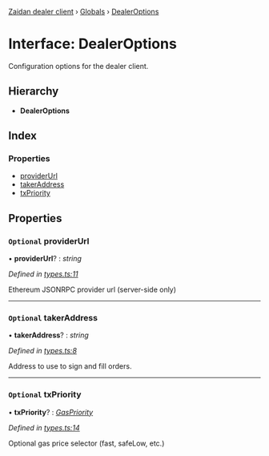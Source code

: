 [Zaidan dealer client](../README.md) › [Globals](../globals.md) › [DealerOptions](dealeroptions.md)

# Interface: DealerOptions

Configuration options for the dealer client.

## Hierarchy

* **DealerOptions**

## Index

### Properties

* [providerUrl](dealeroptions.md#optional-providerurl)
* [takerAddress](dealeroptions.md#optional-takeraddress)
* [txPriority](dealeroptions.md#optional-txpriority)

## Properties

### `Optional` providerUrl

• **providerUrl**? : *string*

*Defined in [types.ts:11](https://github.com/ParadigmFoundation/zaidan-dealer-client/blob/e23c101/src/types.ts#L11)*

Ethereum JSONRPC provider url (server-side only)

___

### `Optional` takerAddress

• **takerAddress**? : *string*

*Defined in [types.ts:8](https://github.com/ParadigmFoundation/zaidan-dealer-client/blob/e23c101/src/types.ts#L8)*

Address to use to sign and fill orders.

___

### `Optional` txPriority

• **txPriority**? : *[GasPriority](../globals.md#gaspriority)*

*Defined in [types.ts:14](https://github.com/ParadigmFoundation/zaidan-dealer-client/blob/e23c101/src/types.ts#L14)*

Optional gas price selector (fast, safeLow, etc.)
